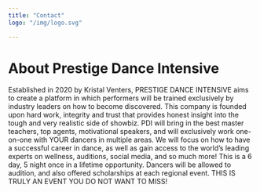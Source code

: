 ```yaml
---
title: "Contact"
logo: "/img/logo.svg"

---
```

# About Prestige Dance Intensive
Established in 2020 by Kristal Venters, PRESTIGE DANCE INTENSIVE aims to create a platform in which performers will be trained exclusively by industry leaders on how to become discovered.  This company is founded upon hard work, integrity and trust that provides honest insight into the tough and very realistic side of showbiz. PDI will bring in the best master teachers, top agents, motivational speakers, and will exclusively work one-on-one with YOUR dancers in multiple areas. We will focus on how to have a successful career in dance, as well as gain access to the world’s leading experts on wellness, auditions, social media, and so much more! This is a 6 day, 5 night once in a lifetime opportunity. Dancers will be allowed to audition, and also offered scholarships at each regional event. THIS IS TRULY AN EVENT YOU DO NOT WANT TO MISS!
